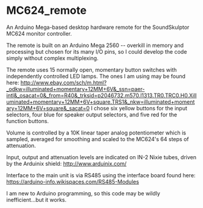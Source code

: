 # MC624_remote
An Arduino Mega-based desktop hardware remote for the SoundSkulptor MC624 monitor controller.

The remote is built on an Arduino Mega 2560 -- overkill in memory and processing but chosen for its many I/O pins, so I could develop the code simply without complex multiplexing.

The remote uses 15 normally open, momentary button switches with independently controlled LED lamps.  The ones I am using may be found here: http://www.ebay.com/sch/m.html?_odkw=illuminated+momentary+12MM+6V&_ssn=paer-intl&_osacat=0&_from=R40&_trksid=p2046732.m570.l1313.TR0.TRC0.H0.Xilluminated+momentary+12MM+6V+square.TRS1&_nkw=illuminated+momentary+12MM+6V+square&_sacat=0 
I chose six yellow buttons for the input selectors, four blue for speaker output selectors, and five red for the function buttons.  

Volume is controlled by a 10K linear taper analog potentiometer which is sampled, averaged for smoothing and scaled to the MC624's 64 steps of attenuation.

Input, output and attenuation levels are indicated on IN-2 Nixie tubes, driven by the Arduinix shield: http://www.arduinix.com/

Interface to the main unit is via RS485 using the interface board found here:  https://arduino-info.wikispaces.com/RS485-Modules

I am new to Arduino programming, so this code may be wildly inefficient...but it works.
